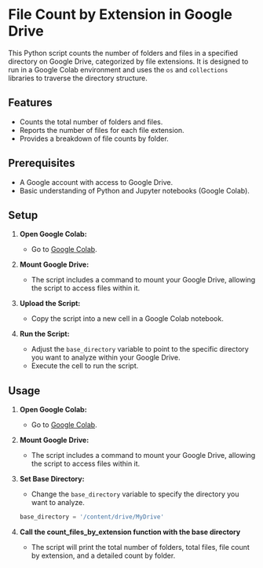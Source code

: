 # File Count by Extension in Google Drive

This Python script counts the number of folders and files in a specified directory on Google Drive, categorized by file extensions. It is designed to run in a Google Colab environment and uses the `os` and `collections` libraries to traverse the directory structure.

## Features

- Counts the total number of folders and files.
- Reports the number of files for each file extension.
- Provides a breakdown of file counts by folder.

## Prerequisites

- A Google account with access to Google Drive.
- Basic understanding of Python and Jupyter notebooks (Google Colab).

## Setup

1. **Open Google Colab:**
   - Go to [Google Colab](https://colab.research.google.com/).

2. **Mount Google Drive:**
   - The script includes a command to mount your Google Drive, allowing the script to access files within it.

3. **Upload the Script:**
   - Copy the script into a new cell in a Google Colab notebook.

4. **Run the Script:**
   - Adjust the `base_directory` variable to point to the specific directory you want to analyze within your Google Drive.
   - Execute the cell to run the script.

## Usage

1. **Open Google Colab:**
   - Go to [Google Colab](https://colab.research.google.com/).

2. **Mount Google Drive:**
   - The script includes a command to mount your Google Drive, allowing the script to access files within it.

3. **Set Base Directory:**
   - Change the `base_directory` variable to specify the directory you want to analyze.
   ```python
   base_directory = '/content/drive/MyDrive'
   
4. **Call the count_files_by_extension function with the base directory**
   - The script will print the total number of folders, total files, file count by extension, and a detailed count by folder.
